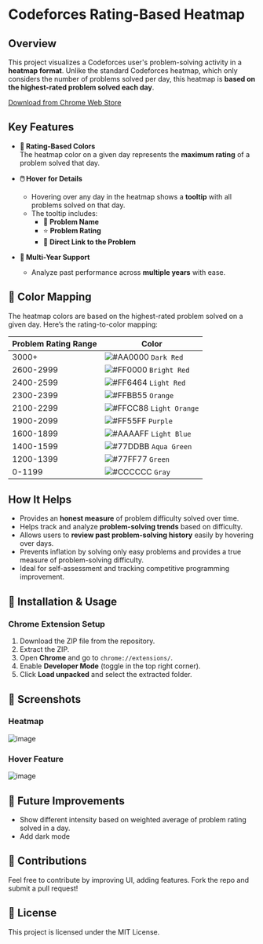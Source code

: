 # Codeforces Rating-Based Heatmap

## Overview

This project visualizes a Codeforces user's problem-solving activity in a **heatmap format**. Unlike the standard Codeforces heatmap, which only considers the number of problems solved per day, this heatmap is **based on the highest-rated problem solved each day**.

[Download from Chrome Web Store](https://chromewebstore.google.com/detail/codeforces-rating-based-h/heajdhmohlobjebkgkpdomkaihaghkgb)

## Key Features

- **🎨 Rating-Based Colors**  
  The heatmap color on a given day represents the **maximum rating** of a problem solved that day.

- **🖱️ Hover for Details**  
  - Hovering over any day in the heatmap shows a **tooltip** with all problems solved on that day.  
  - The tooltip includes:
    - 📌 **Problem Name**  
    - ⭐ **Problem Rating**  
    - 🔗 **Direct Link to the Problem**  

- **📅 Multi-Year Support**  
  - Analyze past performance across **multiple years** with ease.

## 🎨 Color Mapping

The heatmap colors are based on the highest-rated problem solved on a given day. Here’s the rating-to-color mapping:

| Problem Rating Range | Color |
| ------------ | ---------------------------------------------- |
| 3000+        | ![#AA0000](https://placehold.co/15x15/AA0000/AA0000.png) `Dark Red` |
| 2600-2999    | ![#FF0000](https://placehold.co/15x15/FF0000/FF0000.png) `Bright Red` |
| 2400-2599    | ![#FF6464](https://placehold.co/15x15/FF6464/FF6464.png) `Light Red` |
| 2300-2399    | ![#FFBB55](https://placehold.co/15x15/FFBB55/FFBB55.png) `Orange` |
| 2100-2299    | ![#FFCC88](https://placehold.co/15x15/FFCC88/FFCC88.png) `Light Orange` |
| 1900-2099    | ![#FF55FF](https://placehold.co/15x15/FF55FF/FF55FF.png) `Purple` |
| 1600-1899    | ![#AAAAFF](https://placehold.co/15x15/AAAAFF/AAAAFF.png) `Light Blue` |
| 1400-1599    | ![#77DDBB](https://placehold.co/15x15/77DDBB/77DDBB.png) `Aqua Green` |
| 1200-1399    | ![#77FF77](https://placehold.co/15x15/77FF77/77FF77.png) `Green` |
| 0-1199       | ![#CCCCCC](https://placehold.co/15x15/CCCCCC/CCCCCC.png) `Gray` |

## How It Helps

- Provides an **honest measure** of problem difficulty solved over time.
- Helps track and analyze **problem-solving trends** based on difficulty.
- Allows users to **review past problem-solving history** easily by hovering over days.
- Prevents inflation by solving only easy problems and provides a true measure of problem-solving difficulty.
- Ideal for self-assessment and tracking competitive programming improvement.

## 🚀 Installation & Usage

### Chrome Extension Setup

1. Download the ZIP file from the repository.
2. Extract the ZIP.
3. Open **Chrome** and go to `chrome://extensions/`.
4. Enable **Developer Mode** (toggle in the top right corner).
5. Click **Load unpacked** and select the extracted folder.

## 📸 Screenshots

### Heatmap
![image](https://github.com/user-attachments/assets/6606ce43-dd9e-45bb-8a43-26b25bec6e5f)

### Hover Feature
![image](https://github.com/user-attachments/assets/ba2c802e-870a-4ec8-af33-34cfc9a37459)

## 📌 Future Improvements

- Show different intensity based on weighted average of problem rating solved in a day.
- Add dark mode

## 🙌 Contributions

Feel free to contribute by improving UI, adding features. Fork the repo and submit a pull request!

## 📜 License

This project is licensed under the MIT License.


